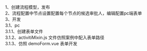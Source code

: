 1、创建流程模型，发布  
2、流程配置中节点设置配置每个节点的候选审批人，编辑配置pc端表单  
3、开发  
    3.1、pc  
        3.1.1、创建表单文件  
        3.1.2、activitiMixin.js 文件仿照案例中配入表单路径  
        3.1.3、仿照 demoForm.vue 表单开发  
    